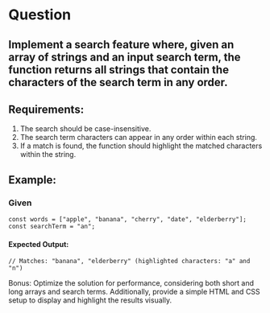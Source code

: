 # Question
## Implement a search feature where, given an array of strings and an input search term, the function returns all strings that contain the characters of the search term in any order.

## Requirements:
1. The search should be case-insensitive.
2. The search term characters can appear in any order within each string.
3. If a match is found, the function should highlight the matched characters within the string.

## Example:
### Given

```
const words = ["apple", "banana", "cherry", "date", "elderberry"];
const searchTerm = "an";
```

#### Expected Output:
```
// Matches: "banana", "elderberry" (highlighted characters: "a" and "n")
```

Bonus: Optimize the solution for performance, considering both short and long arrays and search terms. Additionally, provide a simple HTML and CSS setup to display and highlight the results visually.